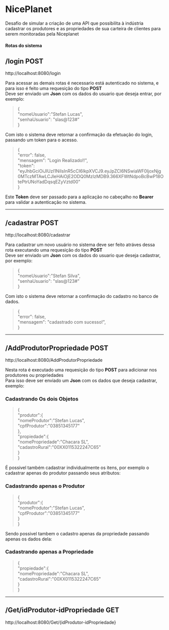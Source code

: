 NicePlanet
==========

Desafio de simular a criação de uma API que possibilita à indústria cadastrar os produtores e as propriedades de sua carteira de clientes para serem monitoradas pela Niceplanet

#### Rotas do sistema

/login **POST**
---------------

http://localhost:8080/login

Para acessar as demais rotas é necessario está autenticado no sistema, e para isso é feito uma requesição do tipo **POST**  
Deve ser enviado um **Json** com os dados do usuario que deseja entrar, por exemplo:

> { <br>   "nomeUsuario":"Stefan Lucas",  <br>   "senhaUsuario": "slas@123#"  <br>}

Com isto o sistema deve retornar a confirmação da efetuação do login, passando um token para o acesso.

> {  <br> "error": false,  <br> "mensagem": "Login Realizado!!",  <br> "token": "eyJhbGciOiJIUzI1NiIsInR5cCI6IkpXVCJ9.eyJpZCI6NSwiaWF0IjoxNjg0MTczMTAwLCJleHAiOjE2ODQ0MzIzMDB9.366XFWtNdpoBcBwP18OtePtrUNoYadDqsqEZyVztd00"  <br> }

Este **Token** deve ser passado para a aplicação no cabeçalho no **Bearer** para validar a autenticação no sistema.

----
 
/cadastrar **POST**
-------------------

http://localhost:8080/cadastrar

Para cadastrar um novo usuário no sistema deve ser feito atráves dessa rota executando uma requesição do tipo **POST**  
Deve ser enviado um **Json** com os dados do usuario que deseja cadastrar, por exemplo:

> {  <br> "nomeUsuario":"Stefan Silva",  <br> "senhaUsuario": "slas@123#"  <br> }

Com isto o sistema deve retornar a confirmação do cadastro no banco de dados.

> { <br> "error": false,  <br> "mensagem": "cadastrado com sucesso!",  <br> }

----

/AddProdutorPropriedade **POST**
--------------------------------

http://localhost:8080/AddProdutorPropriedade

Nesta rota é executado uma requesição do tipo **POST** para adicionar nos produtores ou propriedades  
Para isso deve ser enviado um **Json** com os dados que deseja cadastrar, exemplo:

### Cadastrando Os dois Objetos

> {  <br> "produtor":{  <br> "nomeProdutor":"Stefan Lucas",  <br> "cpfProdutor":"03851345177"  <br> }, <br> "propiedade":{  <br> "nomePropriedade":"Chacara SL",  <br> "cadastroRural":"00XX0115322247C65"  <br> } <br> }

É possivel também cadastrar individualmente os itens, por exemplo o cadastrar apenas do produtor passando seus atributos:

### Cadastrando apenas o Produtor

> {  <br> "produtor":{  <br> "nomeProdutor":"Stefan Lucas",  <br> "cpfProdutor":"03851345177"  <br> } <br> }

Sendo possivel tambem o cadastro apenas da propriedade passando apenas os dados dela:

### Cadastrando apenas a Propriedade

> {  <br> "propiedade":{  <br> "nomePropriedade":"Chacara SL",  <br> "cadastroRural":"00XX0115322247C65"  <br> } <br> }

----

/Get/idProdutor-idPropriedade **GET**
-------------------------------------

http://localhost:8080/Get/{idProdutor-idPropriedade}